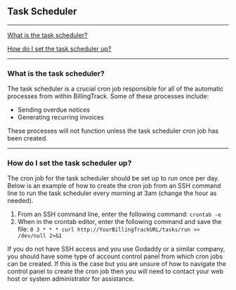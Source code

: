 Task Scheduler
---

---

[What is the task scheduler?](#what-is-the-task-scheduler)

[How do I set the task scheduler up?](#how-do-i-set-the-task-scheduler-up)

---

<a id="what-is-the-task-scheduler"></a>
### What is the task scheduler?

The task scheduler is a crucial cron job responsible for all of the
automatic processes from within BillingTrack. Some of these processes
include:

-   Sending overdue notices
-   Generating recurring invoices

These processes will not function unless the task scheduler cron job has
been created.

---

<a id="how-do-i-set-the-task-scheduler-up"></a>
### How do I set the task scheduler up?

The cron job for the task scheduler should be set up to run once per
day. Below is an example of how to create the cron job from an SSH
command line to run the task scheduler every morning at 3am (change the
hour as needed).

1.  From an SSH command line, enter the following command:
    `crontab -e`
2.  When in the crontab editor, enter the following command and save the
    file:
    `0 3 * * * curl http://YourBillingTrackURL/tasks/run >> /dev/null 2>&1`

If you do not have SSH access and you use Godaddy or a similar company,
you should have some type of account control panel from which cron jobs
can be created. If this is the case but you are unsure of how to
navigate the control panel to create the cron job then you will need to
contact your web host or system administrator for assistance.
